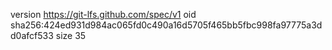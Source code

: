 version https://git-lfs.github.com/spec/v1
oid sha256:424ed931d984ac065fd0c490a16d5705f465bb5fbc998fa97775a3dd0afcf533
size 35
